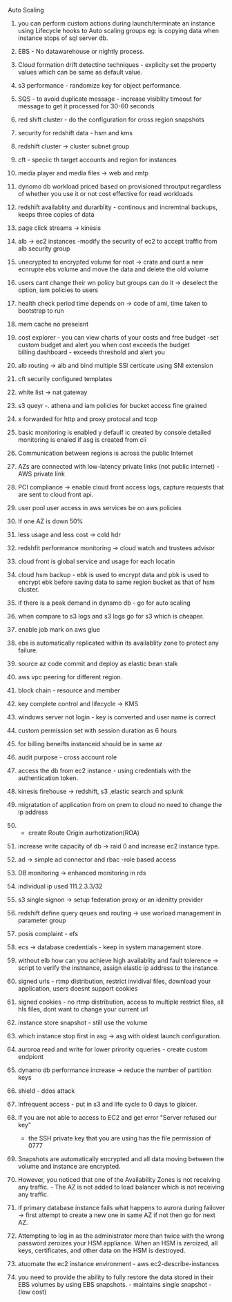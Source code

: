 Auto Scaling
1. you can perform custom actions during launch/terminate an instance using Lifecycle hooks to Auto scaling groups
   eg: is copying data when instance stops of sql server db. 
2. EBS - No datawarehouse or nightly process. 
3. Cloud formation drift detectino techniques - explicity set the property values which can be same as default value. 
4. s3 performance - randomize key for object performance. 
5. SQS - to avoid duplicate message - increase visiblity timeout for message to get it processed for 30-60 seconds 
6. red shift cluster - do the configuration for cross region snapshots
7. security for redshift data - hsm and kms
8. redshift cluster -> cluster subnet group
9. cft - speciic th target accounts and region for instances 
10. media player and media files -> web and rmtp 
11. dynomo db workload 
	priced based on provisioned throutput regardless of whether you use it or not
	cost effective for read workloads
5. redshift availablity and durarblity  - continous and incremtnal backups, keeps three copies of data 
6. page click streams -> kinesis
7. alb -> ec2 instances -modify the security of ec2 to accept traffic from alb security group
8. unecrypted to encrypted volume for root -> crate and ount a new ecnrupte ebs volume and move the data and delete the old volume
9. users cant change their wn policy but groups can do it -> deselect the option, iam policies to users
10. health check period time depends on -> code of ami, time taken to bootstrap to run
11. mem cache no preseisnt 
12. cost explorer - you can view charts of your costs and free
    budget -set custom budget and alert you when cost exceeds the budget 	
    billing dashboard - exceeds threshold and alert you

13. alb routing -> alb and bind multiple SSl certicate using SNI extension
14. cft securily configured templates
15. white list -> nat gateway 
16. s3 queyr -. athena and iam policies for bucket access fine grained
17. x forwarded for http and proxy protocal and tcop
18. basic monitoring is enabled y defaulf ic created by console
	detailed monitoring is enaled if asg is created from cli
19. Communication between regions is across the public Internet
20. AZs are connected with low-latency private links (not public internet) - AWS private link
21. PCI compliance -> enable cloud front access logs, capture requests that are sent to cloud front api.
22. user pool user access in aws services be on aws policies
23. If one AZ is down 50% 
24. less usage and less cost -> cold hdr
25. redshfit performance monitoring -> cloud watch and trustees advisor
26. cloud front is global service and usage for each locatin
27. cloud hsm backup - ebk is used to encrypt data and pbk is used to encrypt ebk before saving data to same region bucket as that of hsm cluster. 
28. if there is a peak demand in dynamo db - go for auto scaling
29. when compare to s3 logs and s3 logs go for s3 which is cheaper. 
30. enable job mark on aws glue
31. ebs is automatically replicated within its availablity zone to protect any failure. 
32. source az code commit and deploy as elastic bean stalk
33. aws vpc peering for different region. 
34. block chain - resource and member
35. key complete control and lifecycle -> KMS
36. windows server not login - key is converted and user name is correct
37. custom permission set with session duration as 6 hours
38. for billing beneifts instanceid should be in same az
39. audit purpose - cross account role


1. access the db from ec2 instance - using credentials with the authentication token. 
2. kinesis firehouse -> redshift, s3 ,elastic search and splunk 
3. migratation of application from on prem to cloud no need to change the ip address
4.  - create Route Origin aurhotization(ROA)
5.  increase write capacity of db -> raid 0 and increase ec2 instance type.
6.  ad -> simple ad connector and rbac -role based access
7.  DB monitoring -> enhanced monitoring in rds
8.  individual ip used 111.2.3.3/32
9.  s3 single signon -> setup federation proxy or an idenitty provider
10. redshift define query qeues and routing -> use worload management in parameter group
11. posis complaint - efs
12. ecs -> database credentials - keep in system management store.
13. without elb how can you achieve high availablity and fault tolerence -> script to verify the instnance, assign elastic ip address to the instance. 
14. signed urls - rtmp distribution, restrict invidival files, download your application, users doesnt support cookies
15. signed cookies - no rtmp distribution, access to multiple restrict files, all hls files, dont want to change your current url
16. instance store snapshot - still use the volume
17. which instance stop first in asg -> asg with oldest launch configuration.
18. auroroa read and write for lower prirority cqueries - create custom endpiont 
19. dynamo db performance increase -> reduce the number of partition keys
20. shield - ddos attack
21. Infrequent access - put in s3 and life cycle to 0 days to glaicer. 
22. If you are not able to access to EC2 and get error 
     "Server refused our key"
     - the SSH private key that you are using has the file permission of 0777
23. Snapshots are automatically encrypted and all data moving between the volume and instance are encrypted. 
24. However, you noticed that one of the Availability Zones is not receiving any traffic. - The AZ is not added to load balancer which is not receiving any traffic. 
25. if primary database instance fails what happens to aurora during failover -> first attempt to create a new one in same AZ if not then go for next AZ. 
26. Attempting to log in as the administrator more than twice with the wrong password zeroizes your HSM appliance. When an HSM is zeroized, all keys, certificates, and other data on the HSM is destroyed.
27. atuomate the ec2 instance environment - aws ec2-describe-instances
28. you need to provide the ability to fully restore the data stored in their EBS volumes by using EBS snapshots.   - maintains single snapshot - (low cost) 